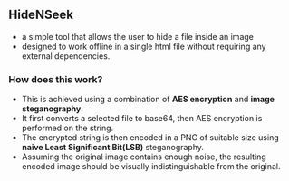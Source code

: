 ## HideNSeek 

- a simple tool that allows the user to hide a file inside an image
- designed to work offline in a single html file without requiring any external dependencies.

### How does this work?
        
- This is achieved using a combination of **AES encryption** and **image steganography**.  
- It first converts a selected file to base64, then AES encryption is performed on the string.  
- The encrypted string is then encoded in a PNG of suitable size using **naive Least Significant Bit(LSB)** steganography.  
- Assuming the original image contains enough noise, the resulting encoded image should be visually indistinguishable from the original.
